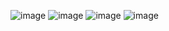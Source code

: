 ![image](https://github.com/user-attachments/assets/b29ebf40-efe0-446a-9158-f3d7b185a76a)
![image](https://github.com/user-attachments/assets/40548181-6864-41ff-a476-7536899900fc)
![image](https://github.com/user-attachments/assets/22e3a7dd-191d-461b-9499-f16d71726c31)
![image](https://github.com/user-attachments/assets/1eab1df7-e0c6-4336-9405-d4b1473d1533)
